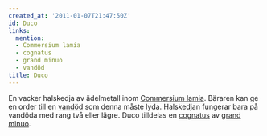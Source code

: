 ```yaml
---
created_at: '2011-01-07T21:47:50Z'
id: Duco
links:
  mention:
  - Commersium lamia
  - cognatus
  - grand minuo
  - vandöd
title: Duco
---
```


En vacker halskedja av ädelmetall inom [Commersium lamia]. Bäraren kan ge en order till en [vandöd]
som denna måste lyda. Halskedjan fungerar bara på vandöda med rang två eller lägre. Duco tilldelas
en [cognatus] av [grand minuo].

  [Commersium lamia]: Commersium_lamia
  [vandöd]: vandöd
  [cognatus]: cognatus
  [grand minuo]: grand_minuo
